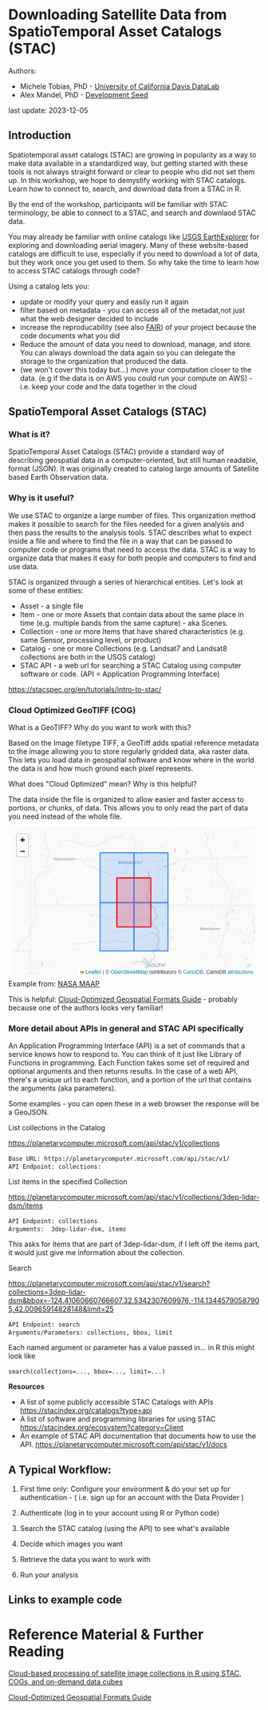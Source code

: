 # Downloading Satellite Data from SpatioTemporal Asset Catalogs (STAC)

Authors: 

* Michele Tobias, PhD - [University of California Davis DataLab](https://datalab.ucdavis.edu/)
* Alex Mandel, PhD - [Development Seed](https://developmentseed.org/)

last update: 2023-12-05



## Introduction

Spatiotemporal asset catalogs (STAC) are growing in popularity as a way to make data available in a standardized way, but getting started with these tools is not always straight forward or clear to people who did not set them up. In this workshop, we hope to demystify working with STAC catalogs. Learn how to connect to, search, and download data from a STAC in R.

By the end of the workshop, participants will be familiar with STAC terminology, be able to connect to a STAC, and search and downlaod STAC data.

You may already be familiar with online catalogs like [USGS EarthExplorer](https://earthexplorer.usgs.gov/) for exploring and downloading aerial imagery. Many of these website-based catalogs are difficult to use, especially if you need to download a lot of data, but they work once you get used to them. So why take the time to learn how to access STAC catalogs through code? 

Using a catalog lets you: 
- update or modify your query and easily run it again
- filter based on metadata - you can access all of the metadat,not just what the web designer decided to include
- increase the reproducability (see also [FAIR](https://www.go-fair.org/fair-principles/)) of your project because the code documents what you did
- Reduce the amount of data you need to download, manage, and store. You can always download the data again so you can delegate the storage to the organization that produced the data.
- (we won't cover this today but...) move your computation closer to the data. (e.g if the data is on AWS you could run your compute on AWS) - i.e. keep your code and the data together in the cloud


## SpatioTemporal Asset Catalogs (STAC)

### What is it?

SpatioTemporal Asset Catalogs (STAC) provide a standard way of describing geospatial data in a computer-oriented, but still human readable, format (JSON). It was originally created to catalog large amounts of Satellite based Earth Observation data.

### Why is it useful?
We use STAC to organize a large number of files. This organization method makes it possible to search for the files  needed for a given analysis and then pass the results to the analysis tools. STAC describes what to expect inside a file and where to find the file in a way that can be passed to computer code or programs that need to access the data. STAC is a way to organize data that makes it easy for both people and computers to find and use data.

STAC is organized through a series of hierarchical entities. Let's look at some of these entities:

* Asset - a single file
* Item - one or more Assets that contain data about the same place in time (e.g. multiple bands from the same capture) - aka Scenes. 
* Collection - one or more Items that have shared characteristics (e.g. same Sensor, processing level, or product)
* Catalog - one or more Collections (e.g. Landsat7 and Landsat8 collections are both in the USGS catalog)
* STAC API - a web url for searching a STAC Catalog using computer software or code.  (API = Application Programming Interface)

https://stacspec.org/en/tutorials/intro-to-stac/

### Cloud Optimized GeoTIFF (COG)

What is a GeoTIFF? Why do you want to work with this?

Based on the Image filetype TIFF, a GeoTiff adds spatial reference metadata to the image allowing you to store regularly gridded data, aka raster data. This lets you load data in geospatial software and know where in the world the data is and how much ground each pixel represents. 

What does "Cloud Optimized" mean? Why is this helpful?

The data inside the file is organized to allow easier and faster access to portions, or chunks, of data. This allows you to only read the part of data you need instead of the whole file.

![](img/COG_partial_overlap.png)
Example from: [NASA MAAP](https://docs.maap-project.org/en/latest/technical_tutorials/access/accessing_cod.html)

This is helpful: [Cloud-Optimized Geospatial Formats Guide](https://guide.cloudnativegeo.org/) - probably because one of the authors looks very familiar!


### More detail about APIs in general and STAC API specifically

An Application Programming Interface (API) is a set of commands that a service knows how to respond to. You can think of it just like Library of Functions in programming. Each Function takes some set of required and optional arguments and then returns results. In the case of a web API, there's a unique url to each function, and a portion of the url that contains the arguments (aka parameters).

Some examples - you can open these in a web browser the response will be a GeoJSON.

List collections in the Catalog

https://planetarycomputer.microsoft.com/api/stac/v1/collections

```
Base URL: https://planetarycomputer.microsoft.com/api/stac/v1/
API Endpoint: collections:
```

List items in the specified Collection

https://planetarycomputer.microsoft.com/api/stac/v1/collections/3dep-lidar-dsm/items
```
API Endpoint: collections
Arguments:  3dep-lidar-dsm, items
```
This asks for items that are part of 3dep-lidar-dsm, if I left off the items part, it would just give me information about the collection.

Search

https://planetarycomputer.microsoft.com/api/stac/v1/search?collections=3dep-lidar-dsm&bbox=-124.41060660766607,32.5342307609976,-114.13445790587905,42.00965914828148&limit=25
```
API Endpoint: search
Arguments/Parameters: collections, bbox, limit
```
Each named argument or parameter has a value passed in... in R this might look like
```
search(collections=..., bbox=..., limit=...)
```

**Resources**

- A list of some publicly accessible STAC Catalogs with APIs https://stacindex.org/catalogs?type=api
- A list of software and programming libraries for using STAC https://stacindex.org/ecosystem?category=Client
- An example of STAC API documentation that documents how to use the API. https://planetarycomputer.microsoft.com/api/stac/v1/docs

## A Typical Workflow:

1. First time only: Configure your environment & do your set up for authentication - ( i.e. sign up for an account with the Data Provider )

1. Authenticate (log in to your account using R or Python code)

1. Search the STAC catalog (using the API) to see what's available

1. Decide which images you want

1. Retrieve the data you want to work with

1. Run your analysis



## Links to example code












# Reference Material & Further Reading

[Cloud-based processing of satellite image collections in R using STAC, COGs, and on-demand data cubes](https://r-spatial.org/r/2021/04/23/cloud-based-cubes.html)

[Cloud-Optimized Geospatial Formats Guide](https://guide.cloudnativegeo.org/)
